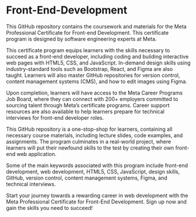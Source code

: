 # Front-End-Development
This GitHub repository contains the coursework and materials for the Meta Professional Certificate for Front-end Development. This certificate program is designed by software engineering experts at Meta.
   
This certificate program equips learners with the skills necessary to succeed as a front-end developer, including coding and building interactive web pages with HTML5, CSS, and JavaScript. In-demand design skills using industry-standard tools such as Bootstrap, React, and Figma are also taught. Learners will also master GitHub repositories for version control, content management systems (CMS), and how to edit images using Figma.

Upon completion, learners will have access to the Meta Career Programs Job Board, where they can connect with 200+ employers committed to sourcing talent through Meta’s certificate programs. Career support resources are also available to help learners prepare for technical interviews for front-end developer roles.

This GitHub repository is a one-stop-shop for learners, containing all necessary course materials, including lecture slides, code examples, and assignments. The program culminates in a real-world project, where learners will put their newfound skills to the test by creating their own front-end web application.

Some of the main keywords associated with this program include front-end development, web development, HTML5, CSS, JavaScript, design skills, GitHub, version control, content management systems, Figma, and technical interviews.

Start your journey towards a rewarding career in web development with the Meta Professional Certificate for Front-End Development. Sign up now and gain the skills you need to succeed!
